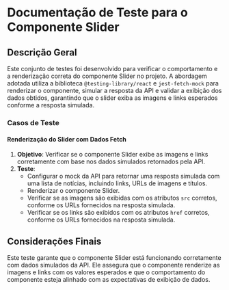 # Documentação de Teste para o Componente Slider

## Descrição Geral

Este conjunto de testes foi desenvolvido para verificar o comportamento e a renderização correta do componente Slider no projeto. A abordagem adotada utiliza a biblioteca `@testing-library/react` e `jest-fetch-mock` para renderizar o componente, simular a resposta da API e validar a exibição dos dados obtidos, garantindo que o slider exiba as imagens e links esperados conforme a resposta simulada.

### Casos de Teste

#### Renderização do Slider com Dados Fetch

1. **Objetivo**: Verificar se o componente Slider exibe as imagens e links corretamente com base nos dados simulados retornados pela API.
2. **Teste**:
    - Configurar o mock da API para retornar uma resposta simulada com uma lista de notícias, incluindo links, URLs de imagens e títulos.
    - Renderizar o componente Slider.
    - Verificar se as imagens são exibidas com os atributos `src` corretos, conforme os URLs fornecidos na resposta simulada.
    - Verificar se os links são exibidos com os atributos `href` corretos, conforme os URLs fornecidos na resposta simulada.

## Considerações Finais

Este teste garante que o componente Slider está funcionando corretamente com dados simulados da API. Ele assegura que o componente renderize as imagens e links com os valores esperados e que o comportamento do componente esteja alinhado com as expectativas de exibição de dados.
